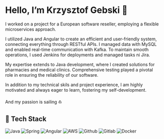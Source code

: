 # Hello, I’m Krzysztof Gebski 👋

I worked on a project for a European software reseller, employing a flexible microservices approach.

I utilized Java and Angular to create an efficient and user-friendly system, connecting everything through RESTful APIs. I managed data with MySQL and enabled real-time communication with Kafka. To maintain smooth operations, I used Jenkins for deployments and managed tasks ni Jira.

My expertise extends to Java development, where I created solutions for pharmacies and medical clinics. Comprehensive testing played a pivotal role in ensuring the reliability of our software.

In addition to my technical skils and project experience, I am highly motivated and always eager to learn, fostering my self-development.

And my passion is sailing ⛵️

## 🧰 Tech Stack
![Java](https://img.shields.io/badge/-Java-orange?style=for-the-badge&logo=java) ![Spring](https://img.shields.io/badge/-Spring-green?style=for-the-badge&logo=spring) ![Angular](https://img.shields.io/badge/-Angular-red?style=for-the-badge&logo=angular) ![AWS](https://img.shields.io/badge/-aws-grey?style=for-the-badge&logo=amazon) ![Github](https://img.shields.io/badge/-Github-black?style=for-the-badge&logo=github) ![Gitlab](https://img.shields.io/badge/-Gitlab-blueviolet?style=for-the-badge&logo=gitlab) ![Docker](https://img.shields.io/badge/-docker-white?style=for-the-badge&logo=docker) 
